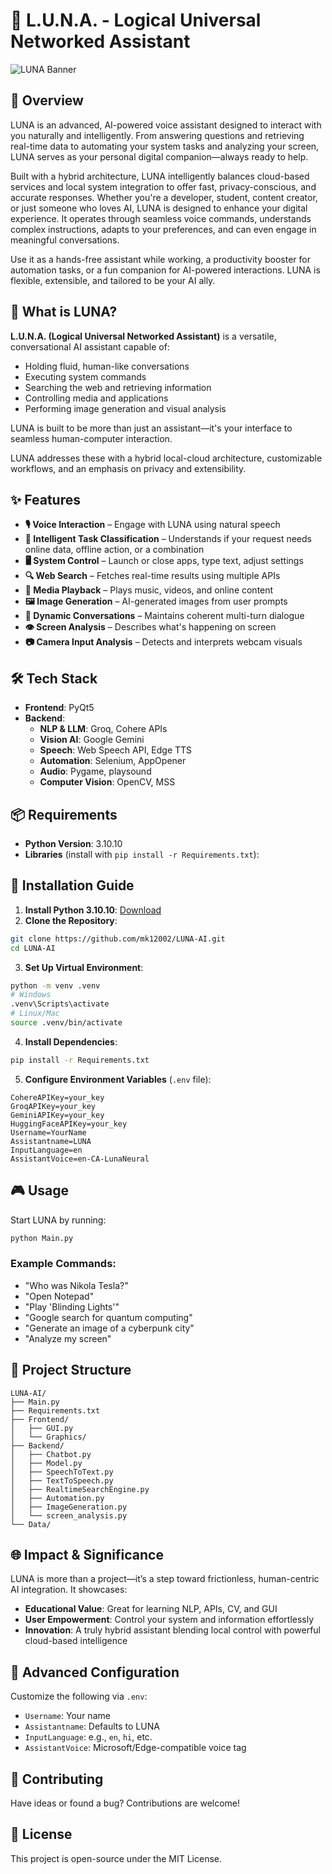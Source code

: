 # 🌙 L.U.N.A. - Logical Universal Networked Assistant

![LUNA Banner](Frontend/Graphics/logo.gif)

## 🌟 Overview
LUNA is an advanced, AI-powered voice assistant designed to interact with you naturally and intelligently. From answering questions and retrieving real-time data to automating your system tasks and analyzing your screen, LUNA serves as your personal digital companion—always ready to help.

Built with a hybrid architecture, LUNA intelligently balances cloud-based services and local system integration to offer fast, privacy-conscious, and accurate responses. Whether you're a developer, student, content creator, or just someone who loves AI, LUNA is designed to enhance your digital experience. It operates through seamless voice commands, understands complex instructions, adapts to your preferences, and can even engage in meaningful conversations.

Use it as a hands-free assistant while working, a productivity booster for automation tasks, or a fun companion for AI-powered interactions. LUNA is flexible, extensible, and tailored to be your AI ally.

## 🤖 What is LUNA?
**L.U.N.A. (Logical Universal Networked Assistant)** is a versatile, conversational AI assistant capable of:
- Holding fluid, human-like conversations
- Executing system commands
- Searching the web and retrieving information
- Controlling media and applications
- Performing image generation and visual analysis

LUNA is built to be more than just an assistant—it's your interface to seamless human-computer interaction.

LUNA addresses these with a hybrid local-cloud architecture, customizable workflows, and an emphasis on privacy and extensibility.

## ✨ Features
- **🎙️ Voice Interaction** – Engage with LUNA using natural speech
- **🧠 Intelligent Task Classification** – Understands if your request needs online data, offline action, or a combination
- **🖥️ System Control** – Launch or close apps, type text, adjust settings
- **🔍 Web Search** – Fetches real-time results using multiple APIs
- **🎵 Media Playback** – Plays music, videos, and online content
- **🖼️ Image Generation** – AI-generated images from user prompts
- **💬 Dynamic Conversations** – Maintains coherent multi-turn dialogue
- **👁️ Screen Analysis** – Describes what's happening on screen
- **📷 Camera Input Analysis** – Detects and interprets webcam visuals

## 🛠️ Tech Stack
- **Frontend**: PyQt5
- **Backend**:
  - **NLP & LLM**: Groq, Cohere APIs
  - **Vision AI**: Google Gemini
  - **Speech**: Web Speech API, Edge TTS
  - **Automation**: Selenium, AppOpener
  - **Audio**: Pygame, playsound
  - **Computer Vision**: OpenCV, MSS

## 📦 Requirements
- **Python Version**: 3.10.10
- **Libraries** (install with `pip install -r Requirements.txt`):

## 🚀 Installation Guide
1. **Install Python 3.10.10**: [Download](https://www.python.org/downloads/release/python-31010/)
2. **Clone the Repository**:
```bash
git clone https://github.com/mk12002/LUNA-AI.git
cd LUNA-AI
```
3. **Set Up Virtual Environment**:
```bash
python -m venv .venv
# Windows
.venv\Scripts\activate
# Linux/Mac
source .venv/bin/activate
```
4. **Install Dependencies**:
```bash
pip install -r Requirements.txt
```
5. **Configure Environment Variables** (`.env` file):
```
CohereAPIKey=your_key
GroqAPIKey=your_key
GeminiAPIKey=your_key
HuggingFaceAPIKey=your_key
Username=YourName
Assistantname=LUNA
InputLanguage=en
AssistantVoice=en-CA-LunaNeural
```

## 🎮 Usage
Start LUNA by running:
```bash
python Main.py
```
### Example Commands:
- "Who was Nikola Tesla?"
- "Open Notepad"
- "Play 'Blinding Lights'"
- "Google search for quantum computing"
- "Generate an image of a cyberpunk city"
- "Analyze my screen"

## 🔧 Project Structure
```
LUNA-AI/
├── Main.py
├── Requirements.txt
├── Frontend/
│   ├── GUI.py
│   └── Graphics/
├── Backend/
│   ├── Chatbot.py
│   ├── Model.py
│   ├── SpeechToText.py
│   ├── TextToSpeech.py
│   ├── RealtimeSearchEngine.py
│   ├── Automation.py
│   ├── ImageGeneration.py
│   └── screen_analysis.py
└── Data/
```

## 🌐 Impact & Significance
LUNA is more than a project—it’s a step toward frictionless, human-centric AI integration. It showcases:
- **Educational Value**: Great for learning NLP, APIs, CV, and GUI
- **User Empowerment**: Control your system and information effortlessly
- **Innovation**: A truly hybrid assistant blending local control with powerful cloud-based intelligence


## 🧰 Advanced Configuration
Customize the following via `.env`:
- `Username`: Your name
- `Assistantname`: Defaults to LUNA
- `InputLanguage`: e.g., `en`, `hi`, etc.
- `AssistantVoice`: Microsoft/Edge-compatible voice tag

## 🤝 Contributing
Have ideas or found a bug? Contributions are welcome!

## 📄 License
This project is open-source under the MIT License.


